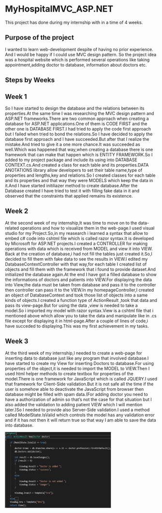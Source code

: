 # MyHospitalMVC_ASP.NET

This project has done during my internship with in a time of 4 weeks.

## Purpose of the project
I wanted to learn web-development despite of having no prior experience. And I would be happy if I could use MVC design pattern. So the project idea was a hospital website which is performed
several operations like taking appointment,adding doctor to database, information about doctors etc.

## Steps by Weeks

## Week 1

So I have started to design the database and the relations between its properties.At the same time I was researching the MVC design pattern and ASP.NET frameworks.There are two common approach when creating a database for ASP.NET applications.One of them is CODE FIRST and the other one is DATABASE FIRST.I had tried to apply the code first approach but I failed when tried to bond the relations.So I have decided to apply the database first approach and I have succeeded.But after that I realize the mistake.And tried to give it a one more chance.It was succeeded as well.Which was happened that way,when creating a database there is one framework that can make that happen which is ENTITY FRAMEWORK.So I added to my project package and include its using into  DATABASE CONTEXT.cs.And created a class for each table and its properties.DATA ANOTATIONS library allow developers to set their table name,type of properties and lengths,key and relations.So I created classes for each table and  its properties and that way they were MODELS which keep the data in it.And I have started initiliazer method to create database.After the Database created I have tried to test it with filling  fake data in it and observed that the constraints that applied remains its existence.

## Week 2
At the second week of my internship,It was time to move on to the data-related operations and how to visualize them in the web-page.I used visual studio for my Project.So,in my reasearch i learned a syntax that allow to embed c# code into cshtml file which is called razor syntax.It is developed by Microsoft for ASP.NET projects.I created a CONTROLLER for making operations with data which is received from MODEL and view it into VIEW.
Back at the creation of database,i had not fill the tables just created it.So,I decided to fill them with fake data to see the results in VIEW.I edited my DatabaseContextController with that way,for each table I created list of objects and fill them with the framework that i found to provide dataset.And initialized the database again.At the end I have got a filled database to show the informations of doctors and patients into VIEW.For displaying the data into View,the data must be taken from database and pass it to the controller then controller can pass it to the VIEW.In my homepageController,I created an object of DatabaseContext and took those list of objects into a same kinds of objects.I created a function type of ActionResult ,took that data and pass its view-page.But for using the data ,view is needed to take a model.So i imported my model with razor syntax.View is a cshtml file that i mentioned above which allow you to take the data and manipulate like in .cs file except for displaying it in html-page.After a couple of lines of code,i have succeded to displaying.This was my first achievement in my tasks.

## Week 3
At the third week of my internship,I needed to create a web-page for inserting data to database just like any program that involved database.I have started to create my View for inserting Doctors to database.For using properties of the object,it is needed to import the MODEL to VIEW.Then I used html helper methods to create textbox for properties of the model.There is one framework for JavaScript which is called JQUERY.I used that framework for Client-Side validation.But it is not safe all the time if the user is somehow able to deactivate the JavaScript from browser then database might be filled with spam data.(For adding doctor you need to have a authorization of admin so that’s not the case for that situation but I also added the validation to adding patient VIEW which I will mention later.)So I needed to provide also Server-Side validation.I used a method called ModelState.IsValid which controls the model has any validation error and if it has not then it will return true so that way I am able to save the data into database.

<img src="https://github.com/unalyagiz/MyHospitalMVC_ASP.NET/blob/master/trunk/images/1.png" width="350" height="250"/>
